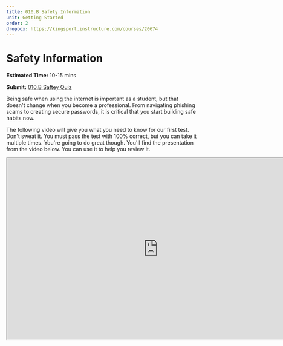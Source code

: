 ```yaml
---
title: 010.B Safety Information
unit: Getting Started
order: 2
dropbox: https://kingsport.instructure.com/courses/20674
---
```


# Safety Information

**Estimated Time:** 10-15 mins

**Submit:** [010.B Saftey Quiz]({{page.dropbox}})

Being safe when using the internet is important as a student, but that doesn't change when you become a professional. From navigating phishing scams to creating secure passwords, it is critical that you start building safe habits now.

The following video will give you what you need to know for our first test. Don't sweat it. You must pass the test with 100% correct, but you can take it multiple times. You're going to do great though. You'll find the presentation from the video below. You can use it to help you review it.

<iframe src="https://docs.google.com/presentation/d/e/2PACX-1vQCUBUjZtAHaVW1NTfMklP6PGZQk-URu6KZWsouggXV9ynqjz29NgcrbFEK4n5iFIqQOa5I90nG8Mbp/embed?start=false&amp;loop=false&amp;delayms=3000" width="800" height="479" allowfullscreen="allowfullscreen" webkitallowfullscreen="webkitallowfullscreen" mozallowfullscreen="mozallowfullscreen"></iframe>
